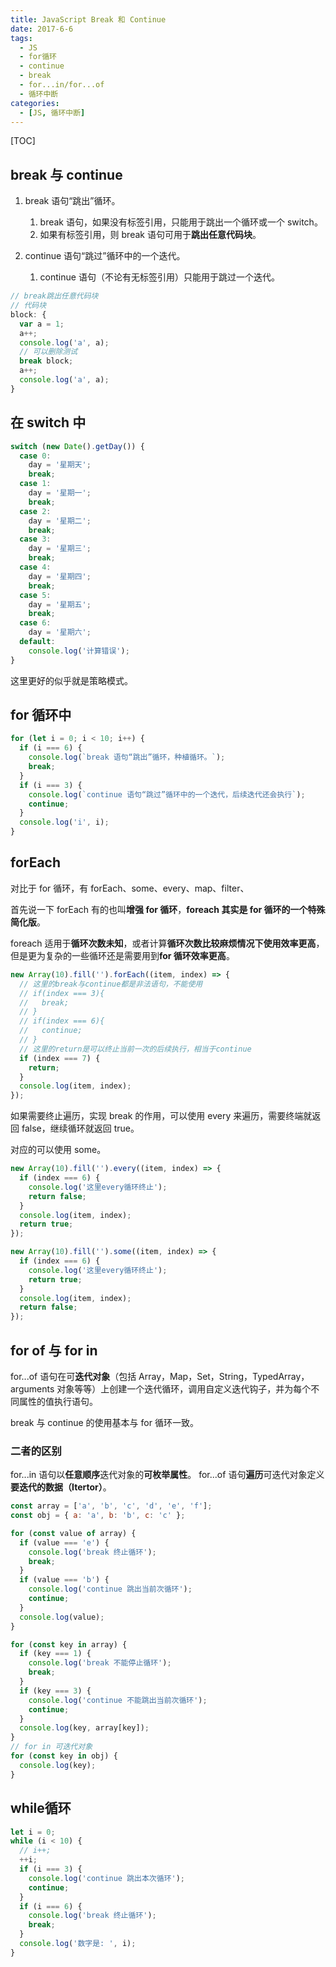 ```yaml
---
title: JavaScript Break 和 Continue
date: 2017-6-6
tags:
  - JS
  - for循环
  - continue
  - break
  - for...in/for...of
  - 循环中断
categories:
  - [JS, 循环中断]
---
```


[TOC]

## break 与 continue

1. break 语句“跳出”循环。

   1. break 语句，如果没有标签引用，只能用于跳出一个循环或一个 switch。
   2. 如果有标签引用，则 break 语句可用于**跳出任意代码块**。

2. continue 语句“跳过”循环中的一个迭代。
   1. continue 语句（不论有无标签引用）只能用于跳过一个迭代。

```js
// break跳出任意代码块
// 代码块
block: {
  var a = 1;
  a++;
  console.log('a', a);
  // 可以删除测试
  break block;
  a++;
  console.log('a', a);
}
```

## 在 switch 中

```js
switch (new Date().getDay()) {
  case 0:
    day = '星期天';
    break;
  case 1:
    day = '星期一';
    break;
  case 2:
    day = '星期二';
    break;
  case 3:
    day = '星期三';
    break;
  case 4:
    day = '星期四';
    break;
  case 5:
    day = '星期五';
    break;
  case 6:
    day = '星期六';
  default:
    console.log('计算错误');
}
```

这里更好的似乎就是策略模式。

## for 循环中

```js
for (let i = 0; i < 10; i++) {
  if (i === 6) {
    console.log(`break 语句“跳出”循环，种植循环。`);
    break;
  }
  if (i === 3) {
    console.log(`continue 语句“跳过”循环中的一个迭代，后续迭代还会执行`);
    continue;
  }
  console.log('i', i);
}
```

## forEach

对比于 for 循环，有 forEach、some、every、map、filter、

首先说一下 forEach 有的也叫**增强 for 循环**，**foreach 其实是 for 循环的一个特殊简化版**。

foreach 适用于**循环次数未知**，或者计算**循环次数比较麻烦情况下使用效率更高**，但是更为复杂的一些循环还是需要用到**for 循环效率更高**。

```js
new Array(10).fill('').forEach((item, index) => {
  // 这里的break与continue都是非法语句，不能使用
  // if(index === 3){
  //   break;
  // }
  // if(index === 6){
  //   continue;
  // }
  // 这里的return是可以终止当前一次的后续执行，相当于continue
  if (index === 7) {
    return;
  }
  console.log(item, index);
});
```

如果需要终止遍历，实现 break 的作用，可以使用 every 来遍历，需要终端就返回 false，继续循环就返回 true。

对应的可以使用 some。

```js
new Array(10).fill('').every((item, index) => {
  if (index === 6) {
    console.log('这里every循环终止');
    return false;
  }
  console.log(item, index);
  return true;
});
```

```js
new Array(10).fill('').some((item, index) => {
  if (index === 6) {
    console.log('这里every循环终止');
    return true;
  }
  console.log(item, index);
  return false;
});
```

## for of 与 for in

for...of 语句在可**迭代对象**（包括 Array，Map，Set，String，TypedArray，arguments 对象等等）上创建一个迭代循环，调用自定义迭代钩子，并为每个不同属性的值执行语句。

break 与 continue 的使用基本与 for 循环一致。

### 二者的区别

for...in 语句以**任意顺序**迭代对象的**可枚举属性**。
for...of 语句**遍历**可迭代对象定义**要迭代的数据（Itertor）**。

```js
const array = ['a', 'b', 'c', 'd', 'e', 'f'];
const obj = { a: 'a', b: 'b', c: 'c' };

for (const value of array) {
  if (value === 'e') {
    console.log('break 终止循环');
    break;
  }
  if (value === 'b') {
    console.log('continue 跳出当前次循环');
    continue;
  }
  console.log(value);
}

for (const key in array) {
  if (key === 1) {
    console.log('break 不能停止循环');
    break;
  }
  if (key === 3) {
    console.log('continue 不能跳出当前次循环');
    continue;
  }
  console.log(key, array[key]);
}
// for in 可迭代对象
for (const key in obj) {
  console.log(key);
}
```

## while循环

```js
let i = 0;
while (i < 10) {
  // i++;
  ++i;
  if (i === 3) {
    console.log('continue 跳出本次循环');
    continue;
  }
  if (i === 6) {
    console.log('break 终止循环');
    break;
  }
  console.log('数字是: ', i);
}
```

